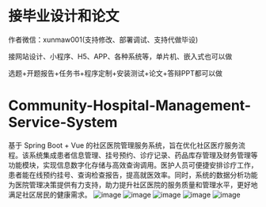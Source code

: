 # 接毕业设计和论文
作者微信：xunmaw001(支持修改、部署调试、支持代做毕设)

接网站设计、小程序、H5、APP、各种系统等，单片机、嵌入式也可以做

选题+开题报告+任务书+程序定制+安装测试+论文+答辩PPT都可以做
# Community-Hospital-Management-Service-System
基于 Spring Boot + Vue 的社区医院管理服务系统，旨在优化社区医疗服务流程。该系统集成患者信息管理、挂号预约、诊疗记录、药品库存管理及财务管理等功能模块，实现信息数字化存储与高效查询调用。医护人员可便捷安排诊疗工作，患者能在线预约挂号、查询检查报告，提高就医效率。同时，系统的数据分析功能为医院管理决策提供有力支持，助力提升社区医院的服务质量和管理水平，更好地满足社区居民的健康需求。 
![image](https://github.com/user-attachments/assets/3f065b07-4c5a-44a8-b140-016640e94fbf)
![image](https://github.com/user-attachments/assets/0f2e0804-ecf3-4f18-ab98-602792890644)
![image](https://github.com/user-attachments/assets/f5903bca-2c83-45bb-a3ce-9c0b91cc0e1d)
![image](https://github.com/user-attachments/assets/cd35023e-37ec-4449-891d-a2ff0219a6d3)
![image](https://github.com/user-attachments/assets/0323c249-7663-454c-bec4-ae9577a33738)
